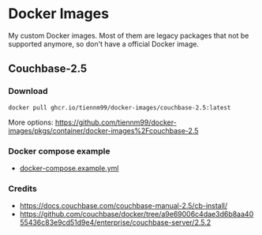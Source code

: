 # Docker Images

My custom Docker images. Most of them are legacy packages that not be supported anymore, so don't have a official Docker image.

## Couchbase-2.5

### Download

```
docker pull ghcr.io/tiennm99/docker-images/couchbase-2.5:latest
```

More options: https://github.com/tiennm99/docker-images/pkgs/container/docker-images%2Fcouchbase-2.5

### Docker compose example

- [docker-compose.example.yml](couchbase-2.5/docker-compose.example.yml)

### Credits

- https://docs.couchbase.com/couchbase-manual-2.5/cb-install/
- https://github.com/couchbase/docker/tree/a9e69006c4dae3d6b8aa4055436c83e9cd51d9e4/enterprise/couchbase-server/2.5.2
